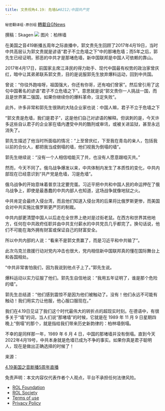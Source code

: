 ```yaml
---
title: 文贵视角4.19: 危墙&#8212;中国共产党
---
```

`秘密翻译组-原创组` [轉載自GNews](https://gnews.org/zh-hans/2381526/)

撰稿：Skagen
![](https://assets.gnews.org/wp-content/uploads/2022/04/09d756f5-2f5e-49c2-806d-dad7cafebeb6-2060x1236-1.jpeg)
图片：柏林墙

在美国之音419断播五周年之际直播中，郭文贵先生回顾了2017年4月19日，当时中共高层认为郭文贵就是谚语“君子不立危墙之下”中的那堵危墙；而5年之后，郭先生已经证明，邪恶的中共才是那堵危墙，新中国联邦是中国人可依赖的靠山。

2017年4月17日，前国家主席江泽民的得力助手、现代中国最有权势的政治家曾庆红，暗中让其弟弟联系郭文贵，目的是说服郭先生放弃爆料运动，回到中共国。

曾说：“你往外跑啥呀，祖国强大，你还有你哥，还有咱们曾家”。然后曾引用了这句中国著名的谚语“君子不立危墙之下”。意思就是说“郭文贵你一人挑战一国，而且是世界第二强国，如果你继续你的爆料革命，注定失败”。

此外，许多非常和郭先生很熟的大陆企业家也说：中国人嘛，君子不立于危墙之下

“郭文贵是危墙，我们是君子”，这是他们自己对谚语的解释。但讽刺的是，今天许多这些自认君子的企业家在墙内遭受中共的酷刑或审讯，或被关进监狱，甚至永远消失了。

郭先生描述了他当时所面临的情况：“上至曾庆红，下至我在青岛的亲人，包括我以前的合伙人，都把我当成倒塌的墙，他们视我为倒塌的墙”。

郭先生继续说：“没有一个人相信咱能灭了共，也没有人愿意跟咱灭共。”

然而，今天不同了。俄乌战争爆发以来，中共体制内发生了本质性的变化，中共内部现在已经意识到“共产党是危墙，习是危墙”。

俄乌战争的开始意味着普京注定要完蛋。习近平把中共和中国人民的命运押在了俄乌战争上，即使是最愚蠢的中共内部人也知道，这场战争就像地狱之火。

中共肯定会最终入侵台湾，而且他们知道入侵台湾的后果将比俄罗斯更惨，而美国会对中共实施比俄罗斯更严厉的制裁。

中共内部更清楚中国人以后走在全世界上绝对是过街老鼠。在西方和世界其他地方，任何在中共政府任职并由中共支付薪水的中共党员几乎都完了。换句话说，他们不可能在海外拥有财富或保证自己的财富安全。

所以中共内部的人说：“看来不是郭文贵赢了，而是习近平和中共输了”。

此次乌克兰救援行动对党内冲击也很大，党内相信新中国联邦真的懂在国际舞台上和各国相处。

“中共非常害怕我们，因为我说到他点子上了。”郭先生说。

爆料运动以实力征服了他们。郭先生自信地说：“我用五年证明了，谁是那个危险的墙”。

郭先生总结道：“他们感到震惊不是因为他们被触动了。没有！他们永远不可能有触动！我们用实力让他服，他心服口服现在。”

我们在4.19日见证了我们这个时代最伟大的转折点的超现实时刻。在德语中，有很多关于“墙”的词，当人们说“那堵墙”的时候，它就是在 1989 年 11 月 9 日星期四晚上“倒塌”的那个，就是指给我们带来历史新韵律的：柏林墙倒塌。

不幸的是同样那一年，1989 年 6 月 4 日，中国的那堵墙并没有倒塌。直到今天2022年4月19号，中共本身就是危墙已成为不争的事实。如果你真是君子聪明人，现在是做出正确选择的时候了！

来源：

[4.19美国之音断播5周年直播](https://gettr.com/post/p1618sla845)

 

免责声明：本文内容仅代表作者个人观点，平台不承担任何法律风险。

- [ROL Foundation](https://rolfoundation.org/)
- [ROL Society](https://rolsociety.org/)
- [Terms of use](https://gnews.org/terms-of-use-3/)
- [Privacy Policy](https://gnews.org/privacy-policy/)
